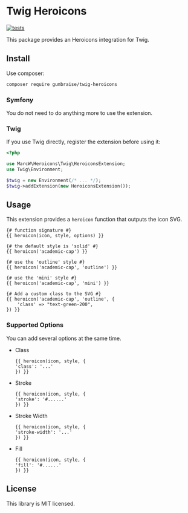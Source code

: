 # Twig Heroicons

[![tests](https://github.com/Gumbraise/twig-heroicons/actions/workflows/php.yml/badge.svg)](https://github.com/Gumbraise/twig-heroicons/actions/workflows/php.yml)

This package provides an Heroicons integration for Twig.

## Install

Use composer:

```bash
composer require gumbraise/twig-heroicons
```

### Symfony

You do not need to do anything more to use the extension.

### Twig

If you use Twig directly, register the extension before using it:

```php
<?php

use MarcW\Heroicons\Twig\HeroiconsExtension;
use Twig\Environment;

$twig = new Environment(/* ... */);
$twig->addExtension(new HeroiconsExtension());
```

## Usage

This extension provides a `heroicon` function that outputs the icon SVG.

```twig
{# function signature #}
{{ heroicon(icon, style, options) }}

{# the default style is 'solid' #}
{{ heroicon('academic-cap') }}

{# use the 'outline' style #}
{{ heroicon('academic-cap', 'outline') }}

{# use the 'mini' style #}
{{ heroicon('academic-cap', 'mini') }}

{# Add a custom class to the SVG #}
{{ heroicon('academic-cap', 'outline', {
    'class' => "text-green-200",
}) }}
```

### Supported Options

You can add several options at the same time.

- Class
    ```twig
    {{ heroicon(icon, style, {
  'class': '...'  
  }) }}
    ```
- Stroke
  ```twig
  {{ heroicon(icon, style, {
  'stroke': '#......'  
  }) }}
  ```
- Stroke Width
  ```twig
  {{ heroicon(icon, style, {
  'stroke-width': '...'  
  }) }}
  ```
- Fill
  ```twig
  {{ heroicon(icon, style, {
  'fill': '#......'  
  }) }}
  ```

## License

This library is MIT licensed.
